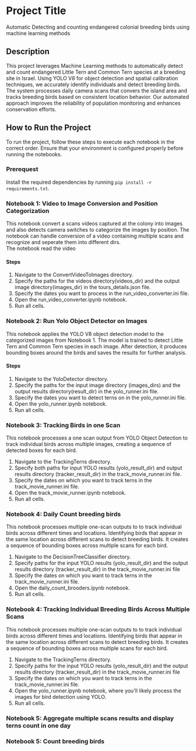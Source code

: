 # Project Title
Automatic Detecting and counting endangered colonial breeding birds using machine learning methods

## Description
This project leverages Machine Learning methods to automatically detect and count endangered Little Tern and Common Tern species at a breeding site in Israel. Using YOLO V8 for object detection and spatial calibration techniques, we accurately identify individuals and detect breeding birds. The system processes daily camera scans that convers the island area and tracks breeding birds based on consistent location behavior. Our automated approach improves the reliability of population monitoring and enhances conservation efforts.

## How to Run the Project
To run the project, follow these steps to execute each notebook in the correct order. Ensure that your environment is configured properly before running the notebooks.

### Prerequest
Install the required dependencies by running `pip install -r requirements.txt`.

### Notebook 1: Video to Image Conversion and Position Categorization
This notebook convert a scans videos captured at the colony into images and also detects camera switches to categorize the images by position. The notebook can handle conversion of a video containing multiple scans and recognize and seperate them into different dirs.  
The notebook read the video 
#### Steps

1. Navigate to the ConvertVideoToImages directory.
2. Specify the paths for the videos directory(videos_dir) and the output image directory(images_dir) in the tours_details.json file.
3. Specify the dates you want to process in the run_video_converter.ini file.
4. Open the run_video_converter.ipynb notebook.
5. Run all cells.

### Notebook 2: Run Yolo Object Detector on Images
This notebook applies the YOLO V8 object detection model to the categorized images from Notebook 1. The model is trained to detect Little Tern and Common Tern species in each image. After detection, it produces bounding boxes around the birds and saves the results for further analysis.
#### Steps

1. Navigate to the YoloDetector directory.
2. Specify the paths for the input image directory (images_dirs) and the output results directory(result_dir) in the yolo_runner.ini file.
3. Specify the dates you want to detect terns on in the yolo_runner.ini file.
4. Open the yolo_runner.ipynb notebook.
5. Run all cells.


### Notebook 3: Tracking Birds in one Scan
This notebook processes a one scan output from YOLO Object Detection to track individual birds across multiple images, creating a sequence of detected boxes for each bird.

1. Navigate to the TrackingTerns directory.
2. Specify both paths for input YOLO results (yolo_result_dir) and output results directory (tracker_result_dir) in the track_movie_runner.ini file.
3. Specify the dates on which you want to track terns in the track_movie_runner.ini file.
4. Open the track_movie_runner.ipynb notebook.
5. Run all cells.


### Notebook 4: Daily Count breeding birds
This notebook processes multiple one-scan outputs to to track individual birds across different times and locations. Identifying birds that appear in the same location across different scans to detect breeding birds. It creates a sequence of bounding boxes across multiple scans for each bird.

1. Navigate to the DecisionTreeClassifier directory.
2. Specify paths for the input YOLO results (yolo_result_dir) and the output results directory (tracker_result_dir) in the track_movie_runner.ini file
3. Specify the dates on which you want to track terns in the track_movie_runner.ini file.
4. Open the daily_count_brooders.ipynb notebook.
5. Run all cells.


### Notebook 4: Tracking Individual Breeding Birds Across Multiple Scans
This notebook processes multiple one-scan outputs to to track individual birds across different times and locations. Identifying birds that appear in the same location across different scans to detect breeding birds. It creates a sequence of bounding boxes across multiple scans for each bird.

1. Navigate to the TrackingTerns directory.
2. Specify paths for the input YOLO results (yolo_result_dir) and the output results directory (tracker_result_dir) in the track_movie_runner.ini file
3. Specify the dates on which you want to track terns in the track_movie_runner.ini file.
4. Open the yolo_runner.ipynb notebook, where you'll likely process the images for bird detection using YOLO.
5. Run all cells.

### Notebook 5: Aggregate multiple scans results and display terns count in one day
<!-- This notebook processes multiple one-scan outputs to to track individual birds across different times and locations. Identifying birds that appear in the same location across different scans to detect breeding birds. It creates a sequence of bounding boxes across multiple scans for each bird.

1. Navigate to the TrackingTerns directory.
2. Specify paths for the input YOLO results (yolo_result_dir) and the output results directory (tracker_result_dir) in the track_movie_runner.ini file
3. Specify the dates on which you want to track terns in the track_movie_runner.ini file.
4. Open the yolo_runner.ipynb notebook, where you'll likely process the images for bird detection using YOLO.
5. Run all cells. -->

### Notebook 5: Count breeding birds
<!-- This notebook processes multiple one-scan outputs to to track individual birds across different times and locations. Identifying birds that appear in the same location across different scans to detect breeding birds. It creates a sequence of bounding boxes across multiple scans for each bird.

1. Navigate to the TrackingTerns directory.
2. Specify paths for the input YOLO results (yolo_result_dir) and the output results directory (tracker_result_dir) in the track_movie_runner.ini file
3. Specify the dates on which you want to track terns in the track_movie_runner.ini file.
4. Open the yolo_runner.ipynb notebook, where you'll likely process the images for bird detection using YOLO.
5. Run all cells. -->